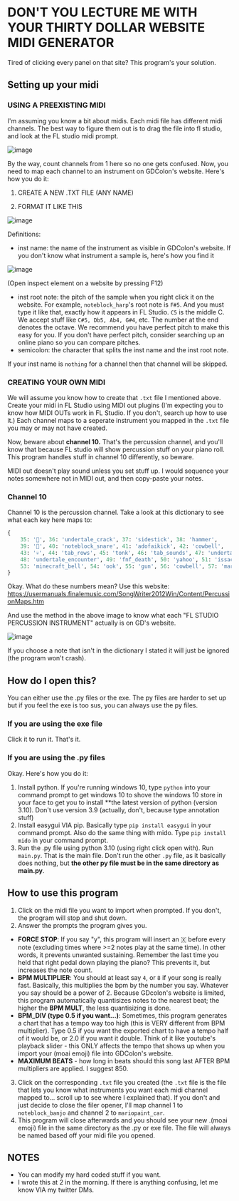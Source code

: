 # DON'T YOU LECTURE ME WITH YOUR THIRTY DOLLAR WEBSITE MIDI GENERATOR
Tired of clicking every panel on that site? This program's your solution.

## Setting up your midi

### USING A PREEXISTING MIDI
I'm assuming you know a bit about midis. Each midi file
has different midi channels. The best way to figure them out
is to drag the file into fl studio, and look at the FL studio midi prompt.

![image](https://user-images.githubusercontent.com/31808925/151501848-020489ef-534b-4a35-8209-070f4ca38e86.png)

By the way, count channels from 1 here so no one gets confused. Now, you need to map each channel to an instrument on GDColon's website. Here's how you do it:

1. CREATE A NEW .TXT FILE (ANY NAME)

2. FORMAT IT LIKE THIS

![image](https://user-images.githubusercontent.com/31808925/151502169-e619bc55-c6c0-4c7a-aa8c-d1dca17a5b7c.png)

Definitions:
* inst name: the name of the instrument as visible in GDColon's website. If you don't know what instrument a sample is, here's how you find it

![image](https://user-images.githubusercontent.com/31808925/151502407-0fcef460-dc00-4978-9b64-48ca56b6d4c4.png)

(Open inspect element on a website by pressing F12)
* inst root note: the pitch of the sample when you right click it on the website. For example, ``noteblock_harp``'s root note is ``F#5``. And you must type it like that, exactly how it appears in FL Studio. ``C5`` is the middle C. We accept stuff like ``C#5, Db5, Ab4, G#4``, etc. The number at the end denotes the octave. We recommend you have perfect pitch to make this easy for you. If you don't have perfect pitch, consider searching up an online piano so you can compare pitches.
* semicolon: the character that splits the inst name and the inst root note.

If your inst name is ``nothing`` for a channel then that channel will be skipped.

### CREATING YOUR OWN MIDI
We will assume you know how to create that ``.txt`` file I mentioned above. Create your midi in FL Studio using MIDI out plugins (I'm expecting you to know how MIDI OUTs work in FL Studio. If you don't, search up how to use it.) Each channel maps to a seperate instrument you mapped in the ``.txt`` file you may or may not have created.

Now, beware about **channel 10.** That's the percussion channel, and you'll know that because FL studio will show percussion stuff on your piano roll. This program handles
stuff in channel 10 differently, so beware.

MIDI out doesn't play sound unless you set stuff up. I would sequence your notes somewhere not in MIDI out, and then copy-paste your notes.

### Channel 10
Channel 10 is the percussion channel. Take a look at this dictionary to see what each key here maps to:
```py
{
    35: '🥁', 36: 'undertale_crack', 37: 'sidestick', 38: 'hammer',
    39: '👏', 40: 'noteblock_snare', 41: 'adofaikick', 42: 'cowbell',
    43: '💀', 44: 'tab_rows', 45: 'tonk', 46: 'tab_sounds', 47: 'undertale_hit',
    48: 'undertale_encounter', 49: 'fnf_death', 50: 'yahoo', 51: 'issac_hurt', 52: 'issac_dead',
    53: 'minecraft_bell', 54: 'ook', 55: 'gun', 56: 'cowbell', 57: 'mariopaint_dog', 58: 'mariopaint_cat'
}
```
Okay. What do these numbers mean? Use this website:
https://usermanuals.finalemusic.com/SongWriter2012Win/Content/PercussionMaps.htm

And use the method in the above image to know what each "FL STUDIO PERCUSSION INSTRUMENT" actually is on GD's website.

![image](https://user-images.githubusercontent.com/31808925/151503801-1dbdd7a7-830d-4c65-a106-d3b5b08a3072.png)

If you choose a note that isn't in the dictionary I stated it will just be ignored (the program won't crash).

## How do I open this?
You can either use the .py files or the exe. The py files are harder to set up
but if you feel the exe is too sus, you can always use the py files.

### If you are using the exe file
Click it to run it. That's it.

### If you are using the .py files
Okay. Here's how you do it:

1. Install python. If you're running windows 10, type ``python``
into your command prompt to get windows 10 to shove the windows 10
store in your face to get you to install **the latest version of python
(version 3.10). Don't use version 3.9 (actually, don't, because type annotation
stuff)
2. Install easygui VIA pip. Basically type ``pip install easygui`` in your
command prompt. Also do the same thing with mido. Type ``pip install mido`` in your command prompt.
3. Run the .py file using python 3.10 (using right click open with).
Run ``main.py``. That is the main file. Don't run the other ``.py`` file, as it basically does nothing, but **the other py file must be in the same directory as main.py**.

## How to use this program
1. Click on the midi file you want to import when prompted. If you don't, the program will stop and shut down.
2. Answer the prompts the program gives you.

* **FORCE STOP**: If you say "y", this program will insert an 🇽 before every note (excluding times where >=2 notes play at the same time). In other words, it prevents unwanted sustaining. Remember the last time you held that right pedal down playing the piano? This prevents it, but increases the note count.
* **BPM MULTIPLIER**: You should at least say ``4``, or ``8`` if your song is really fast. Basically, this multiplies the bpm by the number you say. Whatever you say should be a power of 2. Because GDcolon's website is limited, this program automatically quantisizes notes to the nearest beat; the higher the **BPM MULT**, the less quantisizing is done.
* **BPM_DIV (type 0.5 if you want...)**: Sometimes, this program generates a chart that has a tempo way too high (this is VERY different from BPM multiplier). Type 0.5 if you want the exported chart to have a tempo half of it would be, or 2.0 if you want it double. Think of it like youtube's playback slider - this ONLY affects the tempo that shows up when you import your (moai emoji) file into GDColon's website.
* **MAXIMUM BEATS** - how long in beats should this song last AFTER BPM multipliers are applied. I suggest 850.

3. Click on the corresponding ``.txt`` file you created (the ``.txt`` file is the file that lets you know what instruments you want each midi channel mapped to... scroll up to see where I explained that). If you don't and just decide to close the filer opener, I'll map channel 1 to ``noteblock_banjo`` and channel 2 to ``mariopaint_car``.
4. This program will close afterwards and you should see your new .(moai emoji) file in the same directory as the .py or exe file. The file will always be named based off your midi file you opened.

## NOTES
* You can modify my hard coded stuff if you want.
* I wrote this at 2 in the morning. If there is anything confusing, let me know VIA my twitter DMs.
